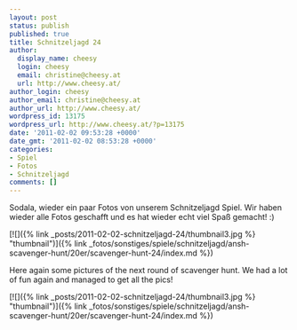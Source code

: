 ```yaml
---
layout: post
status: publish
published: true
title: Schnitzeljagd 24
author:
  display_name: cheesy
  login: cheesy
  email: christine@cheesy.at
  url: http://www.cheesy.at/
author_login: cheesy
author_email: christine@cheesy.at
author_url: http://www.cheesy.at/
wordpress_id: 13175
wordpress_url: http://www.cheesy.at/?p=13175
date: '2011-02-02 09:53:28 +0000'
date_gmt: '2011-02-02 08:53:28 +0000'
categories:
- Spiel
- Fotos
- Schnitzeljagd
comments: []
---
```

<!--:de-->Sodala, wieder ein paar Fotos von unserem Schnitzeljagd Spiel. Wir haben wieder alle Fotos geschafft und es hat wieder echt viel Spaß gemacht! :)
[![]({% link _posts/2011-02-02-schnitzeljagd-24/thumbnail3.jpg %} "thumbnail")]({% link _fotos/sonstiges/spiele/schnitzeljagd/ansh-scavenger-hunt/20er/scavenger-hunt-24/index.md %})
<!--:--><!--:en-->Here again some pictures of the next round of scavenger hunt. We had a lot of fun again and managed to get all the pics!
[![]({% link _posts/2011-02-02-schnitzeljagd-24/thumbnail3.jpg %} "thumbnail")]({% link _fotos/sonstiges/spiele/schnitzeljagd/ansh-scavenger-hunt/20er/scavenger-hunt-24/index.md %})
<!--:-->
